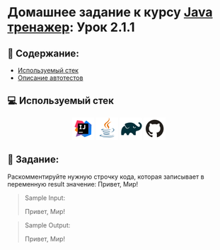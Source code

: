 # Домашнее задание к курсу [Java тренажер](https://stepik.org/course/182389/syllabus?search=7262451423): Урок 2.1.1
## :scroll: Содержание:

- [Используемый стек](#computer-используемый-стек)
- [Описание автотестов](#pushpin-Задание)

##  :computer: Используемый стек

<p align="center">
<a href="https://www.jetbrains.com/idea/"><img src="media/logo/Intelij_IDEA.svg" width="50" height="50"  alt="IDEA"/></a>
<a href="https://www.java.com/"><img src="media/logo/Java.svg" width="50" height="50"  alt="JAVA"/></a>
<a href="https://gradle.org/"><img src="media/logo/Gradle.svg" width="50" height="50"  alt="Gradle"/></a>
<a href="https://github.com/"><img src="media/logo/GitHub.svg" width="50" height="50"  alt="GITHUB"/></a>

## :pushpin: Задание:
Раскомментируйте нужную строчку кода, которая записывает в переменную result значение: Привет, Мир!

>Sample Input:
>
>Привет, Мир!

>Sample Output:
>
>Привет, Мир!

